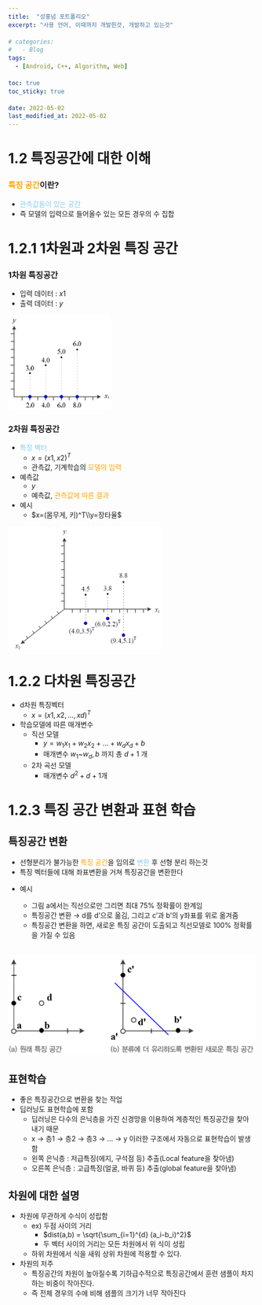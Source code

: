 ```yaml
---
title:  "성홍념 포트폴리오"
excerpt: "사용 언어, 이때까지 개발한것, 개발하고 있는것"

# categories:
#   - Blog
tags:
  - [Android, C++, Algorithm, Web]

toc: true
toc_sticky: true
 
date: 2022-05-02
last_modified_at: 2022-05-02
---
```


# 1.2 특징공간에 대한 이해

### <span style="color:orange">특징 공간</span>이란?

- <span style="color:skyblue">관측값들이 있는 공간</span>
- 즉 모델의 입력으로 들어올수 있는 모든 경우의 수 집합

# 1.2.1 1차원과 2차원 특징 공간

### 1차원 특징공간

- 입력 데이터 : $x1$
- 출력 데이터 : $y$

![1차원 특징공간 예시](../assets/img/firstDimension.png)

### 2차원 특징공간

- <span style="color:skyblue">특징 벡터</span>
  - $x=(x1,x2)^T$
  - 관측값, 기계학습의 <span style="color:orange">모델의 입력</span>
- 예측값
  - $y$
  - 예측값, <span style="color:orange">관측값에 따른 결과</span>
- 예시
  - $x=(몸무게, 키)^T\\y=장타율$

![2차원 특징공간 사진](../assets/img/secondDimension.png)


# 1.2.2 다차원 특징공간

- d차원 특징벡터
  - $x=(x1, x2, ... , xd)^T$
- 학습모델에 따른 매개변수
  - 직선 모델
    - $y=w_1x_1 + w_2x_2 + ... + w_dx_d + b$
    - 매개변수  $w_1$~$w_d, b$ 까지 총 $d+1$ 개 
  - 2차 곡선 모델
    - 매개변수 $d^2+d+1$개

# 1.2.3 특징 공간 변환과 표현 학습

## 특징공간 변환

- 선형분리가 불가능한 <span style="color:orange">특징 공간</span>을 임의로 <span style="color:skyblue">변환</span> 후 선형 분리 하는것
- 특징 벡터들에 대해 좌표변환을 거쳐 특징공간을 변환한다

+ 예시

  - 그림 a에서는 직선으로만 그리면 최대 75% 정확률이 한계임
  - 특징공간 변환 → d를 d’으로 옮김, 그리고 c’과 b’의 y좌표를 위로 옮겨줌
  - 특징공간 변환을 하면, 새로운 특징 공간이 도출되고 직선모델로 100% 정확률을 가질 수 있음

&nbsp;&nbsp;&nbsp;&nbsp;&nbsp;&nbsp;&nbsp;&nbsp;&nbsp;&nbsp;![특징 공간 좌표 변환](../assets/img/%EC%A2%8C%ED%91%9C%EB%B3%80%ED%99%98.png)

## 표현학습

- 좋은 특징공간으로 변환을 찾는 작업
- 딥러닝도 표현학습에 포함
  - 딥러닝은 다수의 은닉층을 가진 신경망을 이용하여 계층적인 특징공간을 찾아내기 때문
  - x → 층1 → 층2 → 층3 → … → y 이러한 구조에서 자동으로 표현학습이 발생함
  - 왼쪽 은닉층 : 저급특징(에지, 구석점 등) 추출(Local feature을 찾아냄)
  - 오른쪽 은닉층 : 고급특징(얼굴, 바퀴 등) 추출(global feature을 찾아냄)

## 차원에 대한 설명
- 차원에 무관하게 수식이 성립함
  - ex) 두점 사이의 거리 
    - $dist(a,b) = \sqrt{\sum_{i=1}^{d} (a_i-b_i)^2}$
    - 두 벡터 사이의 거리는 모든 차원에서 위 식이 성립
  - 하위 차원에서 식을 새워 상위 차원에 적용할 수 있다.
- 차원의 저주
  - 특징공간의 차원이 높아질수록 기하급수적으로 특징공간에서 훈련 샘플이 차지하는 비중이 작아진다.
  - 즉 전체 경우의 수에 비해 샘플의 크기가 너무 작아진다
